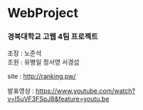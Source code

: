 # WebProject
### 경북대학교 고웹 4팀 프로젝트
  
조장 : 노준석  
조원 : 유병일 정서영 서경섭  

site : http://ranking.pw/

발표영상 : https://www.youtube.com/watch?v=I5uVF3FSpJ8&feature=youtu.be
